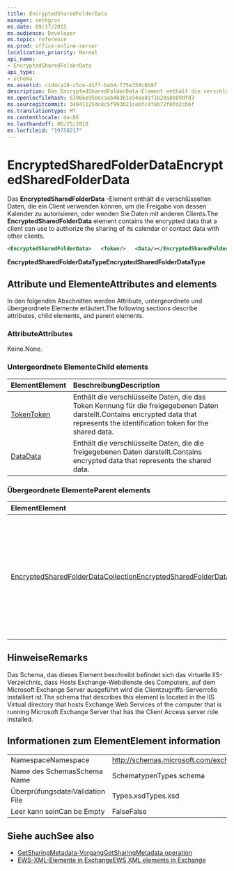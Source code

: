 ```yaml
---
title: EncryptedSharedFolderData
manager: sethgros
ms.date: 09/17/2015
ms.audience: Developer
ms.topic: reference
ms.prod: office-online-server
localization_priority: Normal
api_name:
- EncryptedSharedFolderData
api_type:
- schema
ms.assetid: c1d4ca18-c5ce-41ff-bab4-f75e358c8b9f
description: Das EncryptedSharedFolderData-Element enthält die verschlüsselten Daten, die ein Client verwenden können, um die Freigabe von dessen Kalender zu autorisieren, oder wenden Sie Daten mit anderen Clients.
ms.openlocfilehash: 63966e95becaab4b3b1e54aa81f1b20a8b09dfd3
ms.sourcegitcommit: 34041125dc8c5f993b21cebfc4f8b72f0fd2cb6f
ms.translationtype: MT
ms.contentlocale: de-DE
ms.lasthandoff: 06/25/2018
ms.locfileid: "19758217"
---
```

# <a name="encryptedsharedfolderdata"></a><span data-ttu-id="8388a-103">EncryptedSharedFolderData</span><span class="sxs-lookup"><span data-stu-id="8388a-103">EncryptedSharedFolderData</span></span>

<span data-ttu-id="8388a-104">Das **EncryptedSharedFolderData** -Element enthält die verschlüsselten Daten, die ein Client verwenden können, um die Freigabe von dessen Kalender zu autorisieren, oder wenden Sie Daten mit anderen Clients.</span><span class="sxs-lookup"><span data-stu-id="8388a-104">The **EncryptedSharedFolderData** element contains the encrypted data that a client can use to authorize the sharing of its calendar or contact data with other clients.</span></span> 
  
```xml
<EncryptedSharedFolderData>   <Token/>   <Data/></EncryptedSharedFolderData>
```

 <span data-ttu-id="8388a-105">**EncryptedSharedFolderDataType**</span><span class="sxs-lookup"><span data-stu-id="8388a-105">**EncryptedSharedFolderDataType**</span></span>
## <a name="attributes-and-elements"></a><span data-ttu-id="8388a-106">Attribute und Elemente</span><span class="sxs-lookup"><span data-stu-id="8388a-106">Attributes and elements</span></span>

<span data-ttu-id="8388a-107">In den folgenden Abschnitten werden Attribute, untergeordnete und übergeordnete Elemente erläutert.</span><span class="sxs-lookup"><span data-stu-id="8388a-107">The following sections describe attributes, child elements, and parent elements.</span></span>
  
### <a name="attributes"></a><span data-ttu-id="8388a-108">Attribute</span><span class="sxs-lookup"><span data-stu-id="8388a-108">Attributes</span></span>

<span data-ttu-id="8388a-109">Keine.</span><span class="sxs-lookup"><span data-stu-id="8388a-109">None.</span></span>
  
### <a name="child-elements"></a><span data-ttu-id="8388a-110">Untergeordnete Elemente</span><span class="sxs-lookup"><span data-stu-id="8388a-110">Child elements</span></span>

|<span data-ttu-id="8388a-111">**Element**</span><span class="sxs-lookup"><span data-stu-id="8388a-111">**Element**</span></span>|<span data-ttu-id="8388a-112">**Beschreibung**</span><span class="sxs-lookup"><span data-stu-id="8388a-112">**Description**</span></span>|
|:-----|:-----|
|[<span data-ttu-id="8388a-113">Token</span><span class="sxs-lookup"><span data-stu-id="8388a-113">Token</span></span>](token.md) <br/> |<span data-ttu-id="8388a-114">Enthält die verschlüsselte Daten, die das Token Kennung für die freigegebenen Daten darstellt.</span><span class="sxs-lookup"><span data-stu-id="8388a-114">Contains encrypted data that represents the identification token for the shared data.</span></span>  <br/> |
|[<span data-ttu-id="8388a-115">Data</span><span class="sxs-lookup"><span data-stu-id="8388a-115">Data</span></span>](data.md) <br/> |<span data-ttu-id="8388a-116">Enthält die verschlüsselte Daten, die die freigegebenen Daten darstellt.</span><span class="sxs-lookup"><span data-stu-id="8388a-116">Contains encrypted data that represents the shared data.</span></span>  <br/> |
   
### <a name="parent-elements"></a><span data-ttu-id="8388a-117">Übergeordnete Elemente</span><span class="sxs-lookup"><span data-stu-id="8388a-117">Parent elements</span></span>

|<span data-ttu-id="8388a-118">**Element**</span><span class="sxs-lookup"><span data-stu-id="8388a-118">**Element**</span></span>|<span data-ttu-id="8388a-119">**Beschreibung**</span><span class="sxs-lookup"><span data-stu-id="8388a-119">**Description**</span></span>|
|:-----|:-----|
|[<span data-ttu-id="8388a-120">EncryptedSharedFolderDataCollection</span><span class="sxs-lookup"><span data-stu-id="8388a-120">EncryptedSharedFolderDataCollection</span></span>](encryptedsharedfolderdatacollection.md) <br/> |<span data-ttu-id="8388a-121">Stellt eine Auflistung von Datenstrukturen, die ein Client zum Autorisieren die Freigabe von dessen Kalender oder Kontaktdaten mit anderen Clients verwenden kann.</span><span class="sxs-lookup"><span data-stu-id="8388a-121">Represents a collection of data structures that a client can use to authorize the sharing of its calendar or contact data with other clients.</span></span>  <br/> |
   
## <a name="remarks"></a><span data-ttu-id="8388a-122">Hinweise</span><span class="sxs-lookup"><span data-stu-id="8388a-122">Remarks</span></span>

<span data-ttu-id="8388a-123">Das Schema, das dieses Element beschreibt befindet sich das virtuelle IIS-Verzeichnis, dass Hosts Exchange-Webdienste des Computers, auf dem Microsoft Exchange Server ausgeführt wird die Clientzugriffs-Serverrolle installiert ist.</span><span class="sxs-lookup"><span data-stu-id="8388a-123">The schema that describes this element is located in the IIS Virtual directory that hosts Exchange Web Services of the computer that is running Microsoft Exchange Server that has the Client Access server role installed.</span></span>
  
## <a name="element-information"></a><span data-ttu-id="8388a-124">Informationen zum Element</span><span class="sxs-lookup"><span data-stu-id="8388a-124">Element information</span></span>

|||
|:-----|:-----|
|<span data-ttu-id="8388a-125">Namespace</span><span class="sxs-lookup"><span data-stu-id="8388a-125">Namespace</span></span>  <br/> |http://schemas.microsoft.com/exchange/services/2006/types  <br/> |
|<span data-ttu-id="8388a-126">Name des Schemas</span><span class="sxs-lookup"><span data-stu-id="8388a-126">Schema Name</span></span>  <br/> |<span data-ttu-id="8388a-127">Schematypen</span><span class="sxs-lookup"><span data-stu-id="8388a-127">Types schema</span></span>  <br/> |
|<span data-ttu-id="8388a-128">Überprüfungsdatei</span><span class="sxs-lookup"><span data-stu-id="8388a-128">Validation File</span></span>  <br/> |<span data-ttu-id="8388a-129">Types.xsd</span><span class="sxs-lookup"><span data-stu-id="8388a-129">Types.xsd</span></span>  <br/> |
|<span data-ttu-id="8388a-130">Leer kann sein</span><span class="sxs-lookup"><span data-stu-id="8388a-130">Can be Empty</span></span>  <br/> |<span data-ttu-id="8388a-131">False</span><span class="sxs-lookup"><span data-stu-id="8388a-131">False</span></span>  <br/> |
   
## <a name="see-also"></a><span data-ttu-id="8388a-132">Siehe auch</span><span class="sxs-lookup"><span data-stu-id="8388a-132">See also</span></span>

- [<span data-ttu-id="8388a-133">GetSharingMetadata-Vorgang</span><span class="sxs-lookup"><span data-stu-id="8388a-133">GetSharingMetadata operation</span></span>](getsharingmetadata-operation.md)
- [<span data-ttu-id="8388a-134">EWS-XML-Elemente in Exchange</span><span class="sxs-lookup"><span data-stu-id="8388a-134">EWS XML elements in Exchange</span></span>](ews-xml-elements-in-exchange.md)

